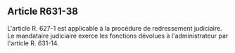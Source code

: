 Article R631-38
----
L'article R. 627-1 est applicable à la procédure de redressement judiciaire. Le
mandataire judiciaire exerce les fonctions dévolues à l'administrateur par
l'article R. 631-14.

